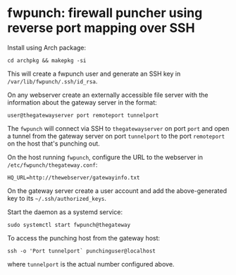 # fwpunch: firewall puncher using reverse port mapping over SSH

Install using Arch package:

    cd archpkg && makepkg -si

This will create a fwpunch user and generate an SSH key in
`/var/lib/fwpunch/.ssh/id_rsa`.

On any webserver create an externally accessible file server with the
information about the gateway server in the format:

	user@thegatewayserver port remoteport tunnelport

The `fwpunch` will connect via SSH to `thegatewayserver` on port `port`
and open a tunnel from the gateway server on port `tunnelport` to the port
`remoteport` on the host that's punching out.

On the host running `fwpunch`, configure the URL to the webserver in
`/etc/fwpunch/thegateway.conf`:

	HQ_URL=http://thewebserver/gatewayinfo.txt

On the gateway server create a user account and add the above-generated key to
its `~/.ssh/authorized_keys`.

Start the daemon as a systemd service:

	sudo systemctl start fwpunch@thegateway

To access the punching host from the gateway host:

	ssh -o 'Port tunnelport` punchinguser@localhost

where `tunnelport` is the actual number configured above.
